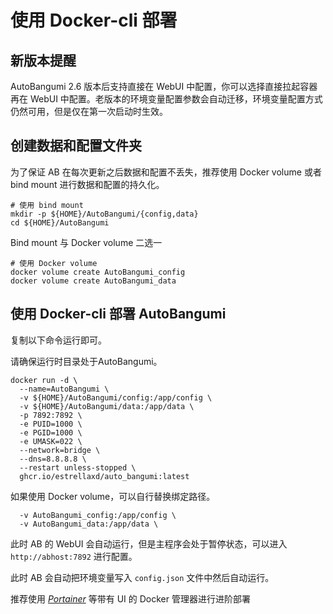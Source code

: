 # 使用 Docker-cli 部署

## 新版本提醒

AutoBangumi 2.6 版本后支持直接在 WebUI 中配置，你可以选择直接拉起容器再在 WebUI 中配置。老版本的环境变量配置参数会自动迁移，环境变量配置方式仍然可用，但是仅在第一次启动时生效。

## 创建数据和配置文件夹

为了保证 AB 在每次更新之后数据和配置不丢失，推荐使用 Docker volume 或者 bind mount 进行数据和配置的持久化。

```shell
# 使用 bind mount
mkdir -p ${HOME}/AutoBangumi/{config,data}
cd ${HOME}/AutoBangumi
```

Bind mount 与 Docker volume 二选一
```shell
# 使用 Docker volume
docker volume create AutoBangumi_config
docker volume create AutoBangumi_data
```

## 使用 Docker-cli 部署 AutoBangumi

复制以下命令运行即可。

请确保运行时目录处于AutoBangumi。

```shell
docker run -d \
  --name=AutoBangumi \
  -v ${HOME}/AutoBangumi/config:/app/config \
  -v ${HOME}/AutoBangumi/data:/app/data \
  -p 7892:7892 \
  -e PUID=1000 \
  -e PGID=1000 \
  -e UMASK=022 \
  --network=bridge \
  --dns=8.8.8.8 \
  --restart unless-stopped \
  ghcr.io/estrellaxd/auto_bangumi:latest
```

如果使用 Docker volume，可以自行替换绑定路径。
```shell
  -v AutoBangumi_config:/app/config \
  -v AutoBangumi_data:/app/data \
```

此时 AB 的 WebUI 会自动运行，但是主程序会处于暂停状态，可以进入 `http://abhost:7892` 进行配置。

此时 AB 会自动把环境变量写入 `config.json` 文件中然后自动运行。

推荐使用 _[Portainer](https://www.portainer.io)_ 等带有 UI 的 Docker 管理器进行进阶部署
